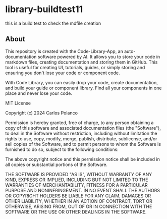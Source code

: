 
# library-buildtest11

this is a build test to check the mdfile creation

## About

This repository is created with the Code-Library-App, an auto-documentation software powered by AI. It allows you to store your code in markdown files, creating documentation and storing them in GitHub. This tool is useful for creating UI, tutorials, guides, or simply storing and ensuring you don't lose your code or component code.

With Code Library, you can easily drop your code, create documentation, and build your guide or component library. Find all your components in one place and never lose your code.

MIT License

Copyright (c) 2024 Carlos Polanco

Permission is hereby granted, free of charge, to any person obtaining a copy
of this software and associated documentation files (the "Software"), to deal
in the Software without restriction, including without limitation the rights
to use, copy, modify, merge, publish, distribute, sublicense, and/or sell
copies of the Software, and to permit persons to whom the Software is
furnished to do so, subject to the following conditions:

The above copyright notice and this permission notice shall be included in all
copies or substantial portions of the Software.

THE SOFTWARE IS PROVIDED "AS IS", WITHOUT WARRANTY OF ANY KIND, EXPRESS OR
IMPLIED, INCLUDING BUT NOT LIMITED TO THE WARRANTIES OF MERCHANTABILITY,
FITNESS FOR A PARTICULAR PURPOSE AND NONINFRINGEMENT. IN NO EVENT SHALL THE
AUTHORS OR COPYRIGHT HOLDERS BE LIABLE FOR ANY CLAIM, DAMAGES OR OTHER
LIABILITY, WHETHER IN AN ACTION OF CONTRACT, TORT OR OTHERWISE, ARISING FROM,
OUT OF OR IN CONNECTION WITH THE SOFTWARE OR THE USE OR OTHER DEALINGS IN THE
SOFTWARE.
